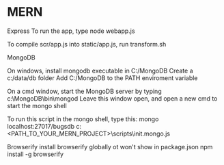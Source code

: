 # MERN

Express
To run the app, type
 node webapp.js

To compile scr/app.js into static/app.js, run transform.sh


MongoDB 

On windows, install mongodb executable in C:/MongoDB
Create a c:/data/db folder
Add C:/MongoDB to the PATH enviroment variable

On a cmd window, start the MongoDB server by typing c:\MongoDB\bin\mongod
Leave this window open, and open a new cmd to start the mongo shell

To run this script in the mongo shell, type this:
mongo localhost:27017/bugsdb c:\<PATH_TO_YOUR_MERN_PROJECT>\scripts\init.mongo.js

Browserify
install browserify globally ot won't show in package.json
npm install -g browserify